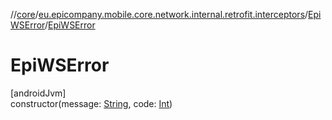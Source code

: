 //[core](../../../index.md)/[eu.epicompany.mobile.core.network.internal.retrofit.interceptors](../index.md)/[EpiWSError](index.md)/[EpiWSError](-epi-w-s-error.md)

# EpiWSError

[androidJvm]\
constructor(message: [String](https://kotlinlang.org/api/latest/jvm/stdlib/kotlin/-string/index.html), code: [Int](https://kotlinlang.org/api/latest/jvm/stdlib/kotlin/-int/index.html))
